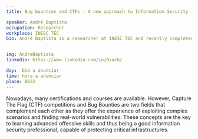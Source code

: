```yaml
---
title: Bug bounties and CTFs - A new approach to Information Security

speaker: André Baptista
occupation: Researcher
workplace: INESC TEC
bio: André Baptista is a researcher at INESC TEC and recently completed the Master in Information Security at the University of Porto. He's the captain of the CTF team of the University of Porto, xSTF. André was considered the Most Valuable Hacker in an international competition organized by HackerOne this year.


img: AndreBaptista
linkedin: https://www.linkedin.com/in/0xacb/

day:  Dia a anunciar
time: hora a anunciar 
place: B032 
---
```


Nowadays, many certifications and courses are available. However, Capture The Flag (CTF) competitions and Bug Bounties are two fields that complement each other as they offer the experience of exploiting complex scenarios and finding real-world vulnerabilities. These concepts are the key to learning advanced offensive skills and thus being a good information security professional, capable of protecting critical infrastructures.


